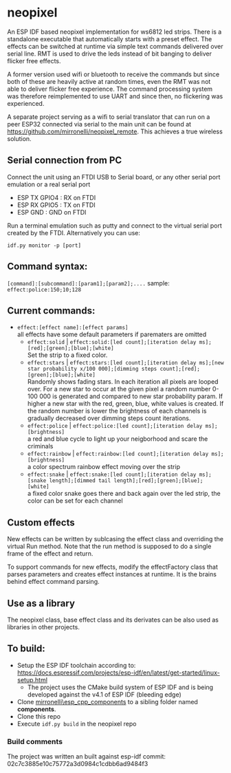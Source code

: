 # neopixel
An ESP IDF based neopixel implementation for ws6812 led strips.
There is a standalone executable that automatically starts with a preset effect. The effects can be switched at runtime via simple text commands delivered over serial line. RMT is used to drive the leds instead of bit banging to deliver flicker free effects.

A former version used wifi or bluetooth to receive the commands but since both of these are heavily active at random times, even the RMT was not able to deliver flicker free experience. The command processing system was therefore reimplemented to use UART and since then, no flickering was experienced. 

A separate project serving as a wifi to serial translator that can run on a peer ESP32 connected via serial to the main unit can be found at https://github.com/mirronelli/neopixel_remote. This achieves a true wireless solution.

## Serial connection from PC
Connect the unit using an FTDI USB to Serial board, or any other serial port emulation or a real serial port
- ESP TX GPIO4 : RX on FTDI
- ESP RX GPIO5 : TX on FTDI
- ESP GND : GND on FTDI

Run a terminal emulation such as putty and connect to the virtual serial port created by the FTDI. Alternatively you can use:

`idf.py monitor -p [port]`
## Command syntax:

`[command]:[subcommand]:[param1];[param2];....`
sample:
`effect:police:150;10;128`

## Current commands:
- `effect:[effect name]:[effect params]`  
	all effects have some default parameters if parematers are omitted
	- `effect:solid` | `effect:solid:[led count];[iteration delay ms];[red];[green];[blue];[white]`  
	Set the strip to a fixed color.
	- `effect:stars` | `effect:stars:[led count];[iteration delay ms];[new star probability x/100 000];[dimming steps count];[red];[green];[blue];[white]`  
	Randomly shows fading stars. In each iteration all pixels are looped over. For a new star to occur at the given pixel a random number 0-100 000 is generated and compared to new star probability param. If higher a new star with the red, green, blue, white values is created. If the random number is lower the brightness of each channels is gradually decreased over dimming steps count iterations.  
	- `effect:police` | `effect:police:[led count];[iteration delay ms];[brightness]`  
	a red and blue cycle to light up your neigborhood and scare the criminals
	- `effect:rainbow` | `effect:rainbow:[led count];[iteration delay ms];[brightness]`  
	a color spectrum rainbow effect moving over the strip
	- `effect:snake` | `effect:snake:[led count];[iteration delay ms];[snake length];[dimmed tail length];[red];[green];[blue];[white]`  
	a fixed color snake goes there and back again over the led strip, the color can be set for each channel

## Custom effects
New effects can be written by sublcasing the effect class and overriding the virtual Run method. Note that the run method is supposed to do a single frame of the effect and return.  

To support commands for new effects, modify the effectFactory class that parses parameters and creates effect instances at runtime. It is the brains behind effect command parsing.

## Use as a library
The neopixel class, base effect class and its derivates can be also used as libraries in other projects.

## To build:
- Setup the ESP IDF toolchain according to: https://docs.espressif.com/projects/esp-idf/en/latest/get-started/linux-setup.html 
  - The project uses the CMake build system of ESP IDF and is being developed against the v4.1 of ESP IDF (bleeding edge)
- Clone [mirronelli\esp_cpp_components](https://github.com/mirronelli/esp_cpp_components) to a sibling folder named **components**.
- Clone this repo
- Execute ```idf.py build``` in the neopixel repo

### Build comments
The project was written an built against esp-idf commit:
02c7c3885e10c75772a3d0984c1cdbb6ad9484f3
